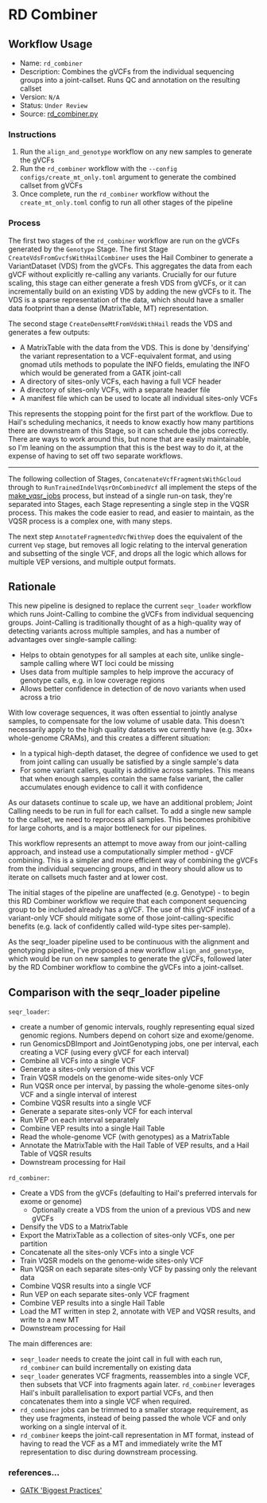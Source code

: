 # RD Combiner

## Workflow Usage

* Name: `rd_combiner`
* Description: Combines the gVCFs from the individual sequencing groups into a joint-callset. Runs QC and annotation on the resulting callset
* Version: `N/A`
* Status: `Under Review`
* Source: [rd_combiner.py](https://github.com/populationgenomics/production-pipelines/blob/main/cpg_workflows/stages/rd_combiner.py)

### Instructions

1. Run the `align_and_genotype` workflow on any new samples to generate the gVCFs
2. Run the `rd_combiner` workflow with the `--config configs/create_mt_only.toml` argument to generate the combined callset from gVCFs
3. Once complete, run the `rd_combiner` workflow without the `create_mt_only.toml` config to run all other stages of the pipeline

### Process

The first two stages of the `rd_combiner` workflow are run on the gVCFs generated by the `Genotype` Stage. The first Stage `CreateVdsFromGvcfsWithHailCombiner` uses the Hail Combiner to generate a VariantDataset (VDS) from the gVCFs. This aggregates the data from each gVCF without explicitly re-calling any variants. Crucially for our future scaling, this stage can either generate a fresh VDS from gVCFs, or it can incrementally build on an existing VDS by adding the new gVCFs to it. The VDS is a sparse representation of the data, which should have a smaller data footprint than a dense (MatrixTable, MT) representation. 

The second stage `CreateDenseMtFromVdsWithHail` reads the VDS and generates a few outputs:
* A MatrixTable with the data from the VDS. This is done by 'densifying' the variant representation to a VCF-equivalent format, and using gnomad utils methods to populate the INFO fields, emulating the INFO which would be generated from a GATK joint-call
* A directory of sites-only VCFs, each having a full VCF header
* A directory of sites-only VCFs, with a separate header file
* A manifest file which can be used to locate all individual sites-only VCFs

This represents the stopping point for the first part of the workflow. Due to Hail's scheduling mechanics, it needs to know exactly how many partitions there are downstream of this Stage, so it can schedule the jobs correctly. There are ways to work around this, but none that are easily maintainable, so I'm leaning on the assumption that this is the best way to do it, at the expense of having to set off two separate workflows.

---

The following collection of Stages, `ConcatenateVcfFragmentsWithGcloud` through to `RunTrainedIndelVqsrOnCombinedVcf` all implement the steps of the [make_vqsr_jobs](https://github.com/populationgenomics/production-pipelines/blob/main/cpg_workflows/jobs/vqsr.py#L82-L362) process, but instead of a single run-on task, they're separated into Stages, each Stage representing a single step in the VQSR process. This makes the code easier to read, and easier to maintain, as the VQSR process is a complex one, with many steps.

The next step `AnnotateFragmentedVcfWithVep` does the equivalent of the current `Vep` stage, but removes all logic relating to the interval generation and subsetting of the single VCF, and drops all the logic which allows for multiple VEP versions, and multiple output formats.

## Rationale

This new pipeline is designed to replace the current `seqr_loader` workflow which runs Joint-Calling to combine the gVCFs from individual sequencing groups. Joint-Calling is traditionally thought of as a high-quality way of detecting variants across multiple samples, and has a number of advantages over single-sample calling:

- Helps to obtain genotypes for all samples at each site, unlike single-sample calling where WT loci could be missing
- Uses data from multiple samples to help improve the accuracy of genotype calls, e.g. in low coverage regions
- Allows better confidence in detection of de novo variants when used across a trio

With low coverage sequences, it was often essential to jointly analyse samples, to compensate for the low volume of usable data. This doesn't necessarily apply to the high quality datasets we currently have (e.g. 30x+ whole-genome CRAMs), and this creates a different situation:

- In a typical high-depth dataset, the degree of confidence we used to get from joint calling can usually be satisfied by a single sample's data
- For some variant callers, quality is additive across samples. This means that when enough samples contain the same false variant, the caller accumulates enough evidence to call it with confidence

As our datasets continue to scale up, we have an additional problem; Joint Calling needs to be run in full for each callset. To add a single new sample to the callset, we need to reprocess all samples. This becomes prohibitive for large cohorts, and is a major bottleneck for our pipelines.

This workflow represents an attempt to move away from our joint-calling approach, and instead use a computationally simpler method - gVCF combining. This is a simpler and more efficient way of combining the gVCFs from the individual sequencing groups, and in theory should allow us to iterate on callsets much faster and at lower cost.

The initial stages of the pipeline are unaffected (e.g. Genotype) - to begin this RD Combiner workflow we require that each component sequencing group to be included already has a gVCF. The use of this gVCF instead of a variant-only VCF should mitigate some of those joint-calling-specific benefits (e.g. lack of confidently called wild-type sites per-sample). 

As the seqr_loader pipeline used to be continuous with the alignment and genotyping pipeline, I've proposed a new workflow `align_and_genotype`, which would be run on new samples to generate the gVCFs, followed later by the RD Combiner workflow to combine the gVCFs into a joint-callset.

## Comparison with the seqr_loader pipeline

`seqr_loader`:
- create a number of genomic intervals, roughly representing equal sized genomic regions. Numbers depend on cohort size and exome/genome.
- run GenomicsDBImport and JointGenotyping jobs, one per interval, each creating a VCF (using every gVCF for each interval)
- Combine all VCFs into a single VCF
- Generate a sites-only version of this VCF
- Train VQSR models on the genome-wide sites-only VCF
- Run VQSR once per interval, by passing the whole-genome sites-only VCF and a single interval of interest
- Combine VQSR results into a single VCF
- Generate a separate sites-only VCF for each interval
- Run VEP on each interval separately
- Combine VEP results into a single Hail Table
- Read the whole-genome VCF (with genotypes) as a MatrixTable
- Annotate the MatrixTable with the Hail Table of VEP results, and a Hail Table of VQSR results
- Downstream processing for Hail

`rd_combiner`:
- Create a VDS from the gVCFs (defaulting to Hail's preferred intervals for exome or genome)
  - Optionally create a VDS from the union of a previous VDS and new gVCFs
- Densify the VDS to a MatrixTable
- Export the MatrixTable as a collection of sites-only VCFs, one per partition
- Concatenate all the sites-only VCFs into a single VCF
- Train VQSR models on the genome-wide sites-only VCF
- Run VQSR on each separate sites-only VCF by passing only the relevant data
- Combine VQSR results into a single VCF
- Run VEP on each separate sites-only VCF fragment
- Combine VEP results into a single Hail Table
- Load the MT written in step 2, annotate with VEP and VQSR results, and write to a new MT
- Downstream processing for Hail

The main differences are:
- `seqr_loader` needs to create the joint call in full with each run, `rd_combiner` can build incrementally on existing data
- `seqr_loader` generates VCF fragments, reassembles into a single VCF, then subsets that VCF into fragments again later. `rd_combiner` leverages Hail's inbuilt parallelisation to export partial VCFs, and then concatenates them into a single VCF when required.
- `rd_combiner` jobs can be trimmed to a smaller storage requirement, as they use fragments, instead of being passed the whole VCF and only working on a single interval of it.
- `rd_combiner` keeps the joint-call representation in MT format, instead of having to read the VCF as a MT and immediately write the MT representation to disc during downstream processing.

### references...

- [GATK 'Biggest Practices'](https://gatk.broadinstitute.org/hc/en-us/articles/16957867036315-Introducing-GATK-Biggest-Practices-for-Joint-Calling-Supersized-Cohorts)
